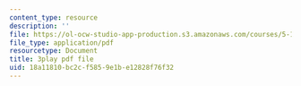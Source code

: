 ```yaml
---
content_type: resource
description: ''
file: https://ol-ocw-studio-app-production.s3.amazonaws.com/courses/5-111sc-principles-of-chemical-science-fall-2014/18a11810bc2cf5859e1be12828f76f32_V-RPM3e8Ws0.pdf
file_type: application/pdf
resourcetype: Document
title: 3play pdf file
uid: 18a11810-bc2c-f585-9e1b-e12828f76f32
---
```

